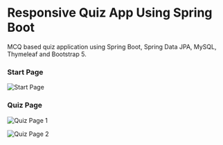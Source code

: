 # Responsive Quiz App Using Spring Boot

MCQ based quiz application using Spring Boot, Spring Data JPA, MySQL, Thymeleaf and Bootstrap 5.


### Start Page

![Start Page](https://raw.githubusercontent.com/DevRezaur/spring-boot-quiz-app/main/screenshots/Start%20Page.PNG)

### Quiz Page

![Quiz Page 1](https://raw.githubusercontent.com/DevRezaur/spring-boot-quiz-app/main/screenshots/Quiz%20Page%201.PNG)

![Quiz Page 2](https://raw.githubusercontent.com/DevRezaur/spring-boot-quiz-app/main/screenshots/Quiz%20Page%202.PNG)


